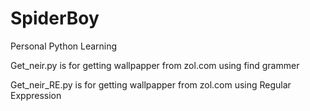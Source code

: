 # SpiderBoy
Personal Python Learning 


Get_neir.py is for getting wallpapper from zol.com using find grammer

Get_neir_RE.py is for getting wallpapper from zol.com using Regular Exppression
